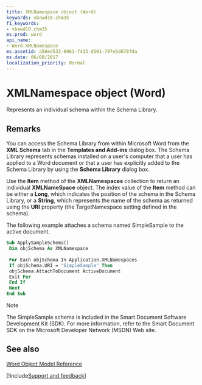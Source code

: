 ```yaml
---
title: XMLNamespace object (Word)
keywords: vbawd10.chm35
f1_keywords:
- vbawd10.chm35
ms.prod: word
api_name:
- Word.XMLNamespace
ms.assetid: a50ed533-8961-f433-d501-797e5d678fda
ms.date: 06/08/2017
localization_priority: Normal
---
```



# XMLNamespace object (Word)

Represents an individual schema within the Schema Library. 


## Remarks

You can access the Schema Library from within Microsoft Word from the  **XML Schema** tab in the **Templates and Add-ins** dialog box. The Schema Library represents schemas installed on a user's computer that a user has applied to a Word document or that a user has explicitly added to the Schema Library by using the **Schema Library** dialog box.

Use the  **Item** method of the **XMLNamespaces** collection to return an individual **XMLNameSpace** object. The index value of the **Item** method can be either a **Long**, which indicates the position of the schema in the Schema Library, or a **String**, which represents the name of the schema as returned using the **URI** property (the TargetNamespace setting defined in the schema).

The following example attaches a schema named SimpleSample to the active document.




```vb
Sub ApplySampleSchema() 
 Dim objSchema As XMLNamespace 
 
 For Each objSchema In Application.XMLNamespaces 
 If objSchema.URI = "SimpleSample" Then 
 objSchema.AttachToDocument ActiveDocument 
 Exit For 
 End If 
 Next 
End Sub
```


> [!NOTE] 
> The SimpleSample schema is included in the Smart Document Software Development Kit (SDK). For more information, refer to the Smart Document SDK on the Microsoft Developer Network (MSDN) Web site.


## See also


[Word Object Model Reference](overview/Word/object-model.md)

[!include[Support and feedback](~/includes/feedback-boilerplate.md)]